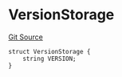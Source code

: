 # VersionStorage
[Git Source](https://github.com/thrackle-io/tron/blob/87ff5b38c590a4edb91556fd9ab3428df36445b8/src/protocol/diamond/VersionFacetLib.sol)


```solidity
struct VersionStorage {
    string VERSION;
}
```

